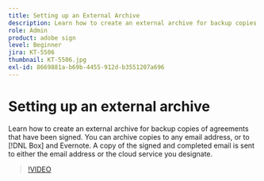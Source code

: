 ```yaml
---
title: Setting up an External Archive
description: Learn how to create an external archive for backup copies of agreements that have been signed
role: Admin
product: adobe sign
level: Beginner
jira: KT-5506
thumbnail: KT-5506.jpg
exl-id: 8669881a-b69b-4455-912d-b3551207a696
---
```

# Setting up an external archive

Learn how to create an external archive for backup copies of agreements that have been signed. You can archive copies to any email address, or to [!DNL Box] and Evernote. A copy of the signed and completed email is sent to either the email address or the cloud service you designate.

>[!VIDEO](https://video.tv.adobe.com/v/3409072?quality=12&learn=on&hidetitle=true)